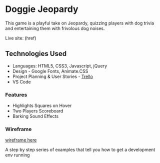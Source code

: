 # Doggie Jeopardy

This game is a playful take on Jeopardy, quizzing players with dog trivia and entertaining them with frivolous dog noises.

Live site: (href)

## Technologies Used

* Languages: HTML5, CSS3, Javascript, jQuery
* Design - Google Fonts, Animate.CSS
* Project Planning & User Stories - [Trello](https://trello.com/b/YRqDIDnb/jeopardy-game)
* VS Code

### Features

* Highlights Squares on Hover
* Two Players Scoreboard
* Barking Sound Effects

### Wireframe
[wireframe here](https://github.com/ivykroncke/jeopardygame/blob/master/wireframe.jpg)

A step by step series of examples that tell you how to get a development env running


